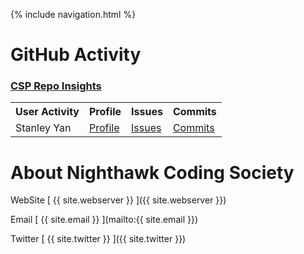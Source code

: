 {% include navigation.html %}

# GitHub Activity
### <a href="https://github.com/Stanleyy03840/Stanleyy03840.github.io/graphs/contributors" target="_blank">CSP Repo Insights</a>
<table>
  <tr>
    <th>User Activity</th>
    <th>Profile</th>
    <th>Issues</th>
    <th>Commits</th>
  </tr>
  <tr>
    <td>Stanley Yan</td>
    <td><a href="https://github.com/Stanleyy03840" target="_blank">Profile</a></td>
    <td><a href="https://github.com/Stanleyy03840/Stanleyy03840.github.io/issues" target="_blank">Issues</a></td>
    <td><a href="https://github.com/Stanleyy03840/Stanleyy03840.github.io/commits/main" target="_blank">Commits</a></td>
  </tr>
</table>


# About Nighthawk Coding Society
WebSite [ {{ site.webserver }} ]({{ site.webserver }})

Email [ {{ site.email }} ](mailto:{{ site.email }})

Twitter [ {{ site.twitter }} ]({{ site.twitter }})

